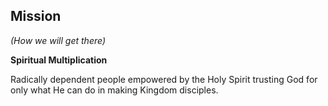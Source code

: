 ## Mission
_(How we will get there)_

**Spiritual Multiplication**


Radically dependent people empowered by the Holy Spirit trusting God for only what He can do in making Kingdom disciples.
